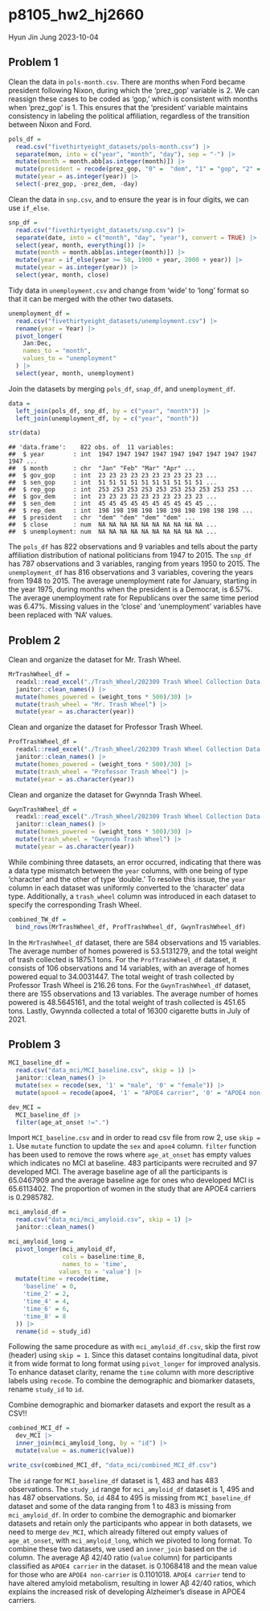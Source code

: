 p8105_hw2_hj2660
================
Hyun Jin Jung
2023-10-04

## Problem 1

Clean the data in `pols-month.csv`. There are months when Ford became
president following Nixon, during which the ‘prez_gop’ variable is 2. We
can reassign these cases to be coded as ‘gop,’ which is consistent with
months when ‘prez_gop’ is 1. This ensures that the ‘president’ variable
maintains consistency in labeling the political affiliation, regardless
of the transition between Nixon and Ford.

``` r
pols_df = 
  read.csv("fivethirtyeight_datasets/pols-month.csv") |>
  separate(mon, into = c("year", "month", "day"), sep = "-") |>
  mutate(month = month.abb[as.integer(month)]) |>
  mutate(president = recode(prez_gop, "0" =  "dem", "1" = "gop", "2" = "gop")) |>
  mutate(year = as.integer(year)) |>
  select(-prez_gop, -prez_dem, -day)
```

Clean the data in `snp.csv`, and to ensure the year is in four digits,
we can use `if_else`.

``` r
snp_df = 
  read.csv("fivethirtyeight_datasets/snp.csv") |>
  separate(date, into = c("month", "day", "year"), convert = TRUE) |>
  select(year, month, everything()) |>
  mutate(month = month.abb[as.integer(month)]) |>
  mutate(year = if_else(year >= 50, 1900 + year, 2000 + year)) |>
  mutate(year = as.integer(year)) |>
  select(year, month, close)
```

Tidy data in `unemployment.csv` and change from ‘wide’ to ‘long’ format
so that it can be merged with the other two datasets.

``` r
unemployment_df = 
  read.csv("fivethirtyeight_datasets/unemployment.csv") |>
  rename(year = Year) |>
  pivot_longer(
    Jan:Dec,
    names_to = "month",
    values_to = "unemployment"
  ) |>
  select(year, month, unemployment)
```

Join the datasets by merging `pols_df`, `snap_df`, and
`unemployment_df`.

``` r
data = 
  left_join(pols_df, snp_df, by = c("year", "month")) |>
  left_join(unemployment_df, by = c("year", "month"))

str(data)
```

    ## 'data.frame':    822 obs. of  11 variables:
    ##  $ year        : int  1947 1947 1947 1947 1947 1947 1947 1947 1947 1947 ...
    ##  $ month       : chr  "Jan" "Feb" "Mar" "Apr" ...
    ##  $ gov_gop     : int  23 23 23 23 23 23 23 23 23 23 ...
    ##  $ sen_gop     : int  51 51 51 51 51 51 51 51 51 51 ...
    ##  $ rep_gop     : int  253 253 253 253 253 253 253 253 253 253 ...
    ##  $ gov_dem     : int  23 23 23 23 23 23 23 23 23 23 ...
    ##  $ sen_dem     : int  45 45 45 45 45 45 45 45 45 45 ...
    ##  $ rep_dem     : int  198 198 198 198 198 198 198 198 198 198 ...
    ##  $ president   : chr  "dem" "dem" "dem" "dem" ...
    ##  $ close       : num  NA NA NA NA NA NA NA NA NA NA ...
    ##  $ unemployment: num  NA NA NA NA NA NA NA NA NA NA ...

The `pols_df` has 822 observations and 9 variables and tells about the
party affiliation distribution of national politicians from 1947 to
2015. The `snp_df` has 787 observations and 3 variables, ranging from
years 1950 to 2015. The `unemployment_df` has 816 observations and 3
variables, covering the years from 1948 to 2015. The average
unemployment rate for January, starting in the year 1975, during months
when the president is a Democrat, is 6.57%. The average unemployment
rate for Republicans over the same time period was 6.47%. Missing values
in the ‘close’ and ‘unemployment’ variables have been replaced with ‘NA’
values.

## Problem 2

Clean and organize the dataset for Mr. Trash Wheel.

``` r
MrTrashWheel_df = 
  readxl::read_excel("./Trash_Wheel/202309 Trash Wheel Collection Data.xlsx", sheet = "Mr. Trash Wheel", range = "A2:N586") |>
  janitor::clean_names() |>
  mutate(homes_powered = (weight_tons * 500)/30) |>
  mutate(trash_wheel = "Mr. Trash Wheel") |>
  mutate(year = as.character(year)) 
```

Clean and organize the dataset for Professor Trash Wheel.

``` r
ProfTrashWheel_df =
  readxl::read_excel("./Trash_Wheel/202309 Trash Wheel Collection Data.xlsx", sheet = "Professor Trash Wheel", range = "A2:M108") |>
  janitor::clean_names() |>
  mutate(homes_powered = (weight_tons * 500)/30) |>
  mutate(trash_wheel = "Professor Trash Wheel") |>
  mutate(year = as.character(year))
```

Clean and organize the dataset for Gwynnda Trash Wheel.

``` r
GwynTrashWheel_df =
  readxl::read_excel("./Trash_Wheel/202309 Trash Wheel Collection Data.xlsx", sheet = "Gwynnda Trash Wheel", range = "A2:K157") |>
  janitor::clean_names() |>
  mutate(homes_powered = (weight_tons * 500)/30) |>
  mutate(trash_wheel = "Gwynnda Trash Wheel") |>
  mutate(year = as.character(year))
```

While combining three datasets, an error occurred, indicating that there
was a data type mismatch between the `year` columns, with one being of
type ‘character’ and the other of type ‘double.’ To resolve this issue,
the `year` column in each dataset was uniformly converted to the
‘character’ data type. Additionally, a `trash_wheel` column was
introduced in each dataset to specify the corresponding Trash Wheel.

``` r
combined_TW_df = 
  bind_rows(MrTrashWheel_df, ProfTrashWheel_df, GwynTrashWheel_df)
```

In the `MrTrashWheel_df` dataset, there are 584 observations and 15
variables. The average number of homes powered is 53.5131279, and the
total weight of trash collected is 1875.1 tons. For the
`ProfTrashWheel_df` dataset, it consists of 106 observations and 14
variables, with an average of homes powered equal to 34.0031447. The
total weight of trash collected by Professor Trash Wheel is 216.26 tons.
For the `GwynTrashWheel_df` dataset, there are 155 observations and 13
variables. The average number of homes powered is 48.5645161, and the
total weight of trash collected is 451.65 tons. Lastly, Gwynnda
collected a total of 16300 cigarette butts in July of 2021.

## Problem 3

``` r
MCI_baseline_df = 
  read.csv("data_mci/MCI_baseline.csv", skip = 1) |>
  janitor::clean_names() |>
  mutate(sex = recode(sex, '1' = "male", '0' = "female")) |>
  mutate(apoe4 = recode(apoe4, '1' = "APOE4 carrier", '0' = "APOE4 non-carrier"))

dev_MCI = 
  MCI_baseline_df |>
  filter(age_at_onset !=".")
```

Import `MCI_baseline.csv` and in order to read csv file from row 2, use
`skip = 1`. Use `mutate` function to update the `sex` and `apoe4`
column. `filter` function has been used to remove the rows where
`age_at_onset` has empty values which indicates no MCI at baseline. 483
participants were recruited and 97 developed MCI. The average baseline
age of all the participants is 65.0467909 and the average baseline age
for ones who developed MCI is 65.6113402. The proportion of women in the
study that are APOE4 carriers is 0.2985782.

``` r
mci_amyloid_df = 
  read.csv("data_mci/mci_amyloid.csv", skip = 1) |>
  janitor::clean_names() 

mci_amyloid_long =
  pivot_longer(mci_amyloid_df,
               cols = baseline:time_8,
               names_to = 'time',
              values_to = 'value') |>
  mutate(time = recode(time,
    'baseline' = 0,
    'time_2' = 2,
    'time_4' = 4,
    'time_6' = 6,
    'time_8' = 8
  )) |>
  rename(id = study_id)
```

Following the same procedure as with `mci_amyloid_df.csv`, skip the
first row (header) using `skip = 1`. Since this dataset contains
longitudinal data, pivot it from wide format to long format using
`pivot_longer` for improved analysis. To enhance dataset clarity, rename
the `time` column with more descriptive labels using `recode`. To
combine the demographic and biomarker datasets, rename `study_id` to
`id`.

Combine demographic and biomarker datasets and export the result as a
CSV!!

``` r
combined_MCI_df = 
  dev_MCI |>
  inner_join(mci_amyloid_long, by = "id") |>
  mutate(value = as.numeric(value))

write_csv(combined_MCI_df, "data_mci/combined_MCI_df.csv")
```

The `id` range for `MCI_baseline_df` dataset is 1, 483 and has 483
observations. The `study_id` range for `mci_amyloid_df` dataset is 1,
495 and has 487 observations. So, `id` 484 to 495 is missing from
`MCI_baseline_df` dataset and some of the data ranging from 1 to 483 is
missing from `mci_amyloid_df`. In order to combine the demographic and
biomarker datasets and retain only the participants who appear in both
datasets, we need to merge `dev_MCI`, which already filtered out empty
values of `age_at_onset`, with `mci_amyloid_long`, which we pivoted to
long format. To combine these two datasets, we used an `inner_join`
based on the `id` column. The average Aβ 42/40 ratio (`value` column)
for participants classified as `APOE4 carrier` in the dataset. is
0.1068418 and the mean value for those who are `APOE4 non-carrier` is
0.1101018. `APOE4 carrier` tend to have altered amyloid metabolism,
resulting in lower Aβ 42/40 ratios, which explains the increased risk of
developing Alzheimer’s disease in APOE4 carriers.
